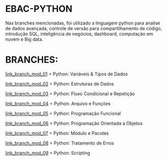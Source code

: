 # EBAC-PYTHON
Nas branches mencionadas, foi utilizado a linguagem python para analise de dados avançada, controle de versão para compartilhamento de código, introdução SQL, inteligência de negócios, dashboard, computação em nuvem e Big data.

# BRANCHES: 
[link_branch_mod_01](https://github.com/carolrmr/EBAC-PYTHON/tree/mod_01) = Python: Variáveis & Tipos de Dados 

[link_branch_mod_02](https://github.com/carolrmr/EBAC-PYTHON/tree/mod_02) = Python: Estruturas de Dados

[link_branch_mod_03](https://github.com/carolrmr/EBAC-PYTHON/tree/mod_03) = Python: Fluxo Condicional e Repetição

[link_branch_mod_04](https://github.com/carolrmr/EBAC-PYTHON/tree/mod_04) = Python: Arquivo e Funções 

[link_branch_mod_05](https://github.com/carolrmr/EBAC-PYTHON/tree/mod_05) = Python: Programação Funcional

[link_branch_mod_06](https://github.com/carolrmr/EBAC-PYTHON/tree/mod_06) = Python: Programação Orientada a Objetos

[link_branch_mod_07](https://github.com/carolrmr/EBAC-PYTHON/tree/mod_07) = Python: Módulo e Pacotes

[link_branch_mod_08](https://github.com/carolrmr/EBAC-PYTHON/tree/mod_08) = Python: Tratamento de Erros

[link_branch_mod_09](https://github.com/carolrmr/EBAC-PYTHON/tree/mod_09) = Python: Scripting
